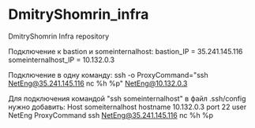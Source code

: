 # DmitryShomrin_infra
DmitryShomrin Infra repository

Подключение к bastion и someinternalhost: 
bastion_IP = 35.241.145.116 someinternalhost_IP = 10.132.0.3

Подключение в одну команду:
ssh -o ProxyCommand="ssh NetEng@35.241.145.116 nc %h %p" NetEng@10.132.0.3

Для подключения командой "ssh someinternalhost" в файл .ssh/config нужно добавить:
Host someiternalhost
hostname 10.132.0.3
port 22
user NetEng
ProxyCommand ssh NetEng@35.241.145.116 nc %h %p